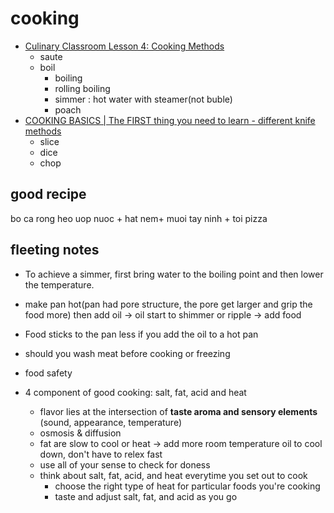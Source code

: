 # cooking

- [Culinary Classroom Lesson 4: Cooking Methods](https://www.youtube.com/watch?v=_QuU6rs-n5Q)
  - saute
  - boil
    - boiling
    - rolling boiling
    - simmer : hot water with steamer(not buble)
    - poach
- [COOKING BASICS | The FIRST thing you need to learn - different knife methods](https://www.youtube.com/watch?v=yOgQIEywEWg)
  - slice
  - dice
  - chop

## good recipe

bo ca rong
heo uop nuoc + hat nem+ muoi tay ninh + toi
pizza

## fleeting notes

- To achieve a simmer, first bring water to the boiling point and then lower the temperature.
- make pan hot(pan had pore structure, the pore get larger and grip the food more) then add oil -> oil start to shimmer or ripple -> add food
- Food sticks to the pan less if you add the oil to a hot pan
- should you wash meat before cooking or freezing
- food safety

- 4 component of good cooking: salt, fat, acid and heat
  - flavor lies at the intersection of **taste aroma and sensory elements** (sound, appearance, temperature)
  * osmosis & diffusion
  * fat are slow to cool or heat -> add more room temperature oil to cool down, don't have to relex fast
  * use all of your sense to check for doness
  * think about salt, fat, acid, and heat everytime you set out to cook
    - choose the right type of heat for particular foods you're cooking
    - taste and adjust salt, fat, and acid as you go
